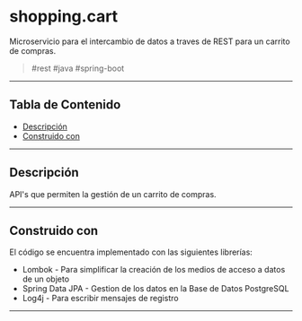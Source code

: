 # shopping.cart

Microservicio para el intercambio de datos a traves de REST para un carrito de compras.

> <p>#rest #java #spring-boot </p>

---

## Tabla de Contenido

- [Descripción](#descripción)
- [Construido con](#construido-con)

---

## Descripción

API's que permiten la gestión de un carrito de compras.

---

## Construido con

El código se encuentra implementado con las siguientes librerías:

- Lombok - Para simplificar la creación de los medios de acceso a datos de un objeto
- Spring Data JPA - Gestion de los datos en la Base de Datos PostgreSQL
- Log4j - Para escribir mensajes de registro

---
